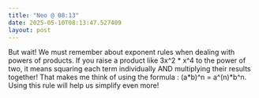 ```yaml
---
title: "Neo @ 08:13"
date: 2025-05-10T08:13:47.527409
layout: post
---
```


But wait! We must remember about exponent rules when dealing with powers of products. If you raise a product like 3x^2 * x^4 to the power of two, it means squaring each term individually AND multiplying their results together! That makes me think of using the formula : (a*b)^n = a^(n)*b^n. Using this rule will help us simplify even more!